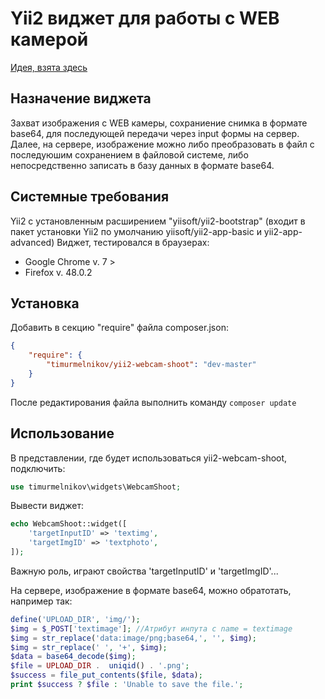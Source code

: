 Yii2 виджет для работы с WEB камерой
================================
[Идея, взята здесь](https://myrusakov.ru/javascript-take-photos.html)

## Назначение виджета
Захват изображения с WEB камеры, сохраниение снимка в формате base64, для последующей передачи через input формы на сервер. 
Далее, на сервере, изображение можно либо преобразовать в файл с последуюшим сохранением в файловой системе,
либо непосредственно записать в базу данных в формате base64.

## Системные требования
Yii2 с установленным расширением "yiisoft/yii2-bootstrap" (входит в пакет установки Yii2 по умолчанию yiisoft/yii2-app-basic и yii2-app-advanced)
Виджет, тестировался в браузерах:
- Google Chrome v. 7 >
- Firefox v. 48.0.2

## Установка
Добавить в секцию "require" файла composer.json:
``` json
{
    "require": {
        "timurmelnikov/yii2-webcam-shoot": "dev-master"
    }
}
```
После редактирования файла выполнить команду `composer update`

## Использование
В представлении, где будет использоваться yii2-webcam-shoot, подключить:
``` php
use timurmelnikov\widgets\WebcamShoot;
```
Вывести виджет:
``` php
echo WebcamShoot::widget([
    'targetInputID' => 'textimg',
    'targetImgID' => 'textphoto',
]);
```

Важную роль, играют свойства 'targetInputID' и 'targetImgID'...

На сервере, изображение в формате base64, можно обратотать, например так:
``` php
define('UPLOAD_DIR', 'img/');
$img = $_POST['textimage']; //Атрибут инпута с name = textimage
$img = str_replace('data:image/png;base64,', '', $img);
$img = str_replace(' ', '+', $img);
$data = base64_decode($img);
$file = UPLOAD_DIR .  uniqid() . '.png';
$success = file_put_contents($file, $data);
print $success ? $file : 'Unable to save the file.';
```
